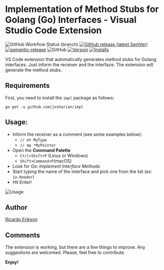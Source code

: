 # Implementation of Method Stubs for Golang (Go) Interfaces - Visual Studio Code Extension

![GitHub Workflow Status (branch)](https://img.shields.io/github/workflow/status/ricardoerikson/vscode-go-impl-methods/publish/main)
[![GitHub release (latest SemVer)](https://img.shields.io/github/v/release/ricardoerikson/vscode-go-impl-methods?sort=semver)](https://github.com/ricardoerikson/vscode-go-impl-methods/releases)
[![semantic-release](https://img.shields.io/badge/%20%20%F0%9F%93%A6%F0%9F%9A%80-semantic--release-e10079.svg)](https://github.com/semantic-release/semantic-release)
![GitHub](https://img.shields.io/github/license/ricardoerikson/vscode-go-impl-methods)
[![Version](https://vsmarketplacebadge.apphb.com/version-short/ricardoerikson.vscode-go-impl-methods.svg
)](https://marketplace.visualstudio.com/items?itemName=ricardoerikson.vscode-go-impl-methods)
[![Installs](https://vsmarketplacebadge.apphb.com/installs/ricardoerikson.vscode-go-impl-methods.svg
)](https://marketplace.visualstudio.com/items?itemName=ricardoerikson.vscode-go-impl-methods)

VS Code extension that automatically generates method stubs for Golang interfaces. Just inform the receiver and the interface. The extension will generate the method stubs.

## Requirements

First, you need to install the `impl` package as follows:

```
go get -u github.com/josharian/impl
```

## Usage:
 * Inform the receiver as a comment (see some examples below):
   * `// mt MyType`
   * `// mp *MyPointer`
 * Open the **Command Palette**
   * `Ctrl+Shift+P` (Linux or Windows)
   * `Shift+Command+P`(macOS)
 * Look for *Go: Implement Interface Methods*
 * Start typing the name of the interface and pick one from the list (ex: `io.Reader`)
 * Hit Enter!

![Usage](https://github.com/ricardoerikson/vscode-go-impl-methods/blob/main/img/usage.gif)

## Author

[Ricardo Erikson](https://github.com/ricardoerikon)

## Comments

The extension is working, but there are a few things to improve. Any suggestions are welcomed. Please, feel free to contribute.

**Enjoy!**
